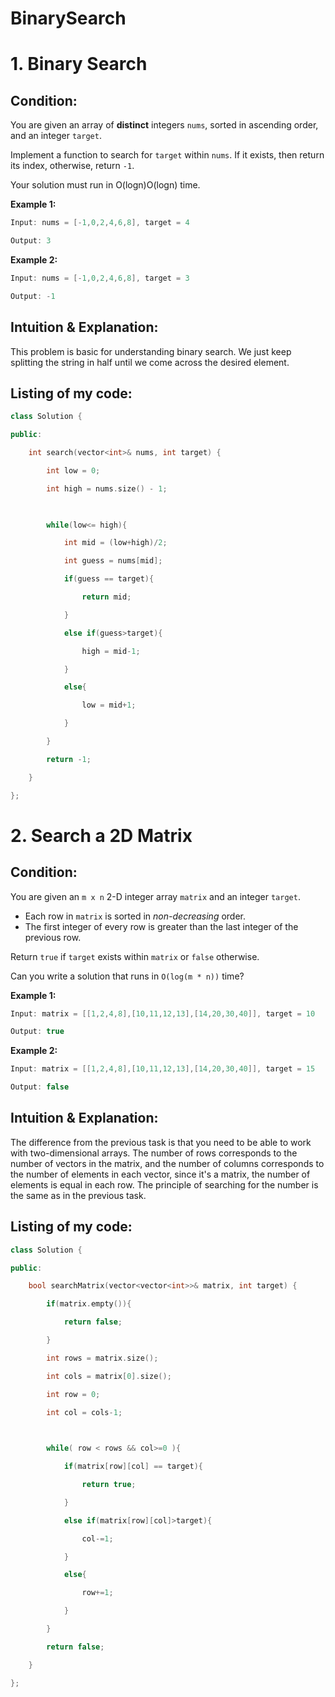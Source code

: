 # BinarySearch

# 1. Binary Search

## Condition:

You are given an array of **distinct** integers `nums`, sorted in ascending order, and an integer `target`.

Implement a function to search for `target` within `nums`. If it exists, then return its index, otherwise, return `-1`.

Your solution must run in O(logn)O(logn) time.

**Example 1:**

```java
Input: nums = [-1,0,2,4,6,8], target = 4

Output: 3
```

**Example 2:**

```java
Input: nums = [-1,0,2,4,6,8], target = 3

Output: -1
```


## Intuition & Explanation:

This problem is basic for understanding binary search. We just keep splitting the string in half until we come across the desired element.

## Listing of my code:

```c++
class Solution {

public:

    int search(vector<int>& nums, int target) {

        int low = 0;

        int high = nums.size() - 1;

  

        while(low<= high){

            int mid = (low+high)/2;

            int guess = nums[mid];

            if(guess == target){

                return mid;

            }

            else if(guess>target){

                high = mid-1;

            }

            else{

                low = mid+1;

            }

        }

        return -1;

    }

};
```


# 2. Search a 2D Matrix

## Condition:

You are given an `m x n` 2-D integer array `matrix` and an integer `target`.

- Each row in `matrix` is sorted in _non-decreasing_ order.
- The first integer of every row is greater than the last integer of the previous row.

Return `true` if `target` exists within `matrix` or `false` otherwise.

Can you write a solution that runs in `O(log(m * n))` time?

**Example 1:**

```java
Input: matrix = [[1,2,4,8],[10,11,12,13],[14,20,30,40]], target = 10

Output: true
```

**Example 2:**

```java
Input: matrix = [[1,2,4,8],[10,11,12,13],[14,20,30,40]], target = 15

Output: false
```


## Intuition & Explanation:

The difference from the previous task is that you need to be able to work with two-dimensional arrays. The number of rows corresponds to the number of vectors in the matrix, and the number of columns corresponds to the number of elements in each vector, since it's a matrix, the number of elements is equal in each row. The principle of searching for the number is the same as in the previous task.

## Listing of my code:

```c++
class Solution {

public:

    bool searchMatrix(vector<vector<int>>& matrix, int target) {

        if(matrix.empty()){

            return false;

        }

        int rows = matrix.size();

        int cols = matrix[0].size();

        int row = 0;

        int col = cols-1;

  

        while( row < rows && col>=0 ){

            if(matrix[row][col] == target){

                return true;

            }

            else if(matrix[row][col]>target){

                col-=1;

            }

            else{

                row+=1;

            }

        }

        return false;

    }

};
```
